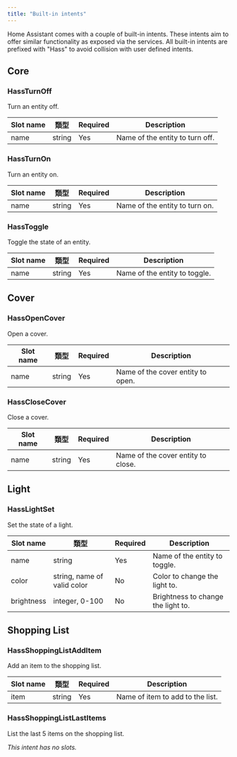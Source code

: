 ```yaml
---
title: "Built-in intents"
---
```


Home Assistant comes with a couple of built-in intents. These intents aim to offer similar functionality as exposed via the services. All built-in intents are prefixed with "Hass" to avoid collision with user defined intents.

## Core

### HassTurnOff

Turn an entity off.

| Slot name | 類型     | Required | Description                     |
| --------- | ------ | -------- | ------------------------------- |
| name      | string | Yes      | Name of the entity to turn off. |

### HassTurnOn

Turn an entity on.

| Slot name | 類型     | Required | Description                    |
| --------- | ------ | -------- | ------------------------------ |
| name      | string | Yes      | Name of the entity to turn on. |

### HassToggle

Toggle the state of an entity.

| Slot name | 類型     | Required | Description                   |
| --------- | ------ | -------- | ----------------------------- |
| name      | string | Yes      | Name of the entity to toggle. |

## Cover

### HassOpenCover

Open a cover.

| Slot name | 類型     | Required | Description                       |
| --------- | ------ | -------- | --------------------------------- |
| name      | string | Yes      | Name of the cover entity to open. |

### HassCloseCover

Close a cover.

| Slot name | 類型     | Required | Description                        |
| --------- | ------ | -------- | ---------------------------------- |
| name      | string | Yes      | Name of the cover entity to close. |

## Light

### HassLightSet

Set the state of a light.

| Slot name  | 類型                          | Required | Description                        |
| ---------- | --------------------------- | -------- | ---------------------------------- |
| name       | string                      | Yes      | Name of the entity to toggle.      |
| color      | string, name of valid color | No       | Color to change the light to.      |
| brightness | integer, 0-100              | No       | Brightness to change the light to. |

## Shopping List

### HassShoppingListAddItem

Add an item to the shopping list.

| Slot name | 類型     | Required | Description                      |
| --------- | ------ | -------- | -------------------------------- |
| item      | string | Yes      | Name of item to add to the list. |

### HassShoppingListLastItems

List the last 5 items on the shopping list.

*This intent has no slots.*